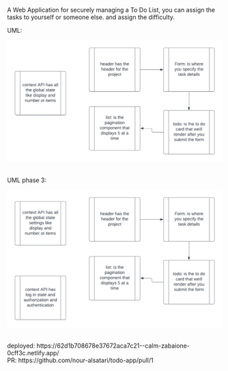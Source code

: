 A Web Application for securely managing a To Do List, you can assign the tasks to yourself or someone else. and assign the difficulty.

UML:

![uml](./uml.png)


<br/>
UML phase 3: 

![phase3](./uml3.png)

<br />
deployed: 
https://62d1b708678e37672aca7c21--calm-zabaione-0cff3c.netlify.app/ <br />
PR: https://github.com/nour-alsatari/todo-app/pull/1

